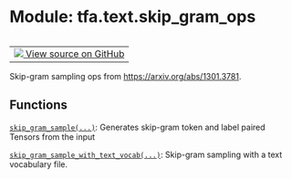 <div itemscope itemtype="http://developers.google.com/ReferenceObject">
<meta itemprop="name" content="tfa.text.skip_gram_ops" />
<meta itemprop="path" content="Stable" />
</div>

# Module: tfa.text.skip_gram_ops


<table class="tfo-notebook-buttons tfo-api" align="left">

<td>
  <a target="_blank" href="https://github.com/tensorflow/addons/tree/r0.7/tensorflow_addons/text/skip_gram_ops.py">
    <img src="https://www.tensorflow.org/images/GitHub-Mark-32px.png" />
    View source on GitHub
  </a>
</td></table>



Skip-gram sampling ops from https://arxiv.org/abs/1301.3781.



## Functions

[`skip_gram_sample(...)`](../../tfa/text/skip_gram_sample.md): Generates skip-gram token and label paired Tensors from the input

[`skip_gram_sample_with_text_vocab(...)`](../../tfa/text/skip_gram_sample_with_text_vocab.md): Skip-gram sampling with a text vocabulary file.



